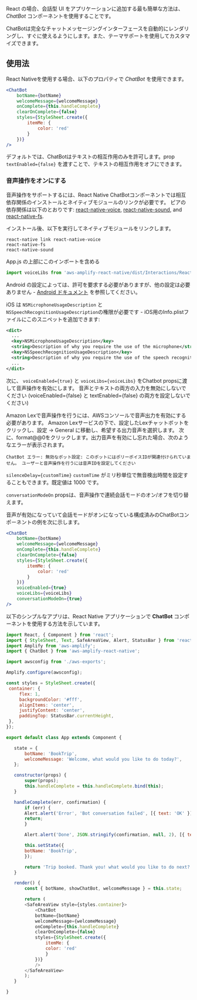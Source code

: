 React の場合、会話型 UI をアプリケーションに追加する最も簡単な方法は、 *ChatBot* コンポーネントを使用することです。

ChatBotは完全なチャットメッセージングインターフェースを自動的にレンダリングし、すぐに使えるようにします。また、テーマサポートを使用してカスタマイズできます。

## 使用法

React Nativeを使用する場合、以下のプロパティで *ChatBot* を使用できます。

```jsx
<ChatBot
    botName={botName}
    welcomeMessage={welcomeMessage}
    onComplete={this.handleComplete}
    clearOnComplete={false}
    styles={StyleSheet.create({
        itemMe: {
            color: 'red'
        }
    })}
/>
```

デフォルトでは、ChatBotはテキストの相互作用のみを許可します。prop `textEnabled={false}` を渡すことで、テキストの相互作用をオフにできます。
### 音声操作をオンにする
音声操作をサポートするには、React Native ChatBotコンポーネントでは相互依存関係のインストールとネイティブモジュールのリンクが必要です。 ピアの依存関係は以下のとおりです: [react-native-voice](https://github.com/wenkesj/react-native-voice), [react-native-sound](https://github.com/zmxv/react-native-sound), and [react-native-fs](https://github.com/itinance/react-native-fs).

インストール後、以下を実行してネイティブモジュールをリンクします。
```
react-native link react-native-voice 
react-native-fs
react-native-sound
```

App.js の上部にこのインポートを含める
```jsx
import voiceLibs from 'aws-amplify-react-native/dist/Interactions/ReactNativeModules'
```

Android の設定によっては、許可を要求する必要がありますが、他の設定は必要ありません - [Android ドキュメント](https://developer.android.com/training/permissions/requesting.html) を参照してください。

iOS は `NSMicrophoneUsageDescription` と `NSSpeechRecognitionUsageDescription`の権限が必要です - iOS用のInfo.plistファイルにこのスニペットを追加できます:
```xml  
<dict>
  ...
  <key>NSMicrophoneUsageDescription</key>
  <string>Description of why you require the use of the microphone</string>
  <key>NSSpeechRecognitionUsageDescription</key>
  <string>Description of why you require the use of the speech recognition</string>
  ...
</dict>
```
次に、 `voiceEnabled={true}` と `voiceLibs={voiceLibs}` をChatbot propsに渡して音声操作を有効にします。 音声とテキストの両方の入力を無効にしないでください (voiceEnabled={false} と textEnabled={false} の両方を設定しないでください)

Amazon Lexで音声操作を行うには、AWSコンソールで音声出力を有効にする必要があります。 Amazon Lexサービスの下で、設定したLexチャットボットをクリックし、設定 -> General に移動し、希望する出力音声を選択します。 次に、format@@0をクリックします。出力音声を有効にし忘れた場合、次のようなエラーが表示されます。
```
ChatBot エラー: 無効なボット設定: このボットにはポリーボイスIDが関連付けられていません。 ユーザーと音声操作を行うには音声IDを設定してください
```

`silenceDelay={customTime}` `customTime` がミリ秒単位で無音検出時間を設定することもできます。既定値は 1000 です。

`conversationModeOn` propsは、音声操作で連続会話モードのオン/オフを切り替えます。

音声が有効になっていて会話モードがオンになっている構成済みのChatBotコンポーネントの例を次に示します。
```jsx
<ChatBot
    botName={botName}
    welcomeMessage={welcomeMessage}
    onComplete={this.handleComplete}
    clearOnComplete={false}
    styles={StyleSheet.create({
        itemMe: {
            color: 'red'
        }
    })}
    voiceEnabled={true}
    voiceLibs={voiceLibs}
    conversationModeOn={true}
/>
```

以下のシンプルなアプリは、React Native アプリケーションで **ChatBot** コンポーネントを使用する方法を示しています。

 ```javascript
import React, { Component } from 'react';
import { StyleSheet, Text, SafeAreaView, Alert, StatusBar } from 'react-native';
import Amplify from 'aws-amplify';
import { ChatBot } from 'aws-amplify-react-native';

import awsconfig from './aws-exports';

Amplify.configure(awsconfig);

const styles = StyleSheet.create({
  container: {
      flex: 1,
      backgroundColor: '#fff',
      alignItems: 'center',
      justifyContent: 'center',
      paddingTop: StatusBar.currentHeight,
  },
});

export default class App extends Component {

    state = {
        botName: 'BookTrip',
        welcomeMessage: 'Welcome, what would you like to do today?',
    };

    constructor(props) {
        super(props);
        this.handleComplete = this.handleComplete.bind(this);
    }

    handleComplete(err, confirmation) {
        if (err) {
        Alert.alert('Error', 'Bot conversation failed', [{ text: 'OK' }]);
        return;
        }

        Alert.alert('Done', JSON.stringify(confirmation, null, 2), [{ text: 'OK' }]);

        this.setState({
        botName: 'BookTrip',
        });

        return 'Trip booked. Thank you! what would you like to do next?';
    }

    render() {
        const { botName, showChatBot, welcomeMessage } = this.state;

        return (
        <SafeAreaView style={styles.container}>
            <ChatBot
            botName={botName}
            welcomeMessage={welcomeMessage}
            onComplete={this.handleComplete}
            clearOnComplete={false}
            styles={StyleSheet.create({
                itemMe: {
                color: 'red'
                }
            })}
            />
        </SafeAreaView>
        );
    }

}
 ```